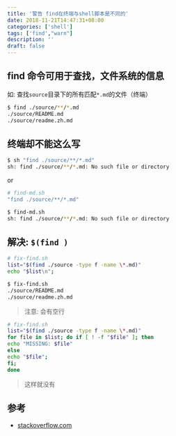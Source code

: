 ```yaml
---
title: '警告 find在终端与shell脚本是不同的'
date: 2018-11-21T14:47:31+08:00
categories: ['shell']
tags: ['find',"warn"]
description: ''
draft: false
---
```


## find 命令可用于查找，文件系统的信息

如: 查找`source`目录下的所有匹配`*.md`的文件（终端）

```bash
$ find ./source/**/*.md
./source/README.md
./source/readme.zh.md
```

## 终端却不能这么写

```bash
$ sh "find ./source/**/*.md"
sh: find ./source/**/*.md: No such file or directory
```

or

```sh
# find-md.sh
"find ./source/**/*.md"
```

```bash
$ find-md.sh
sh: find ./source/**/*.md: No such file or directory
```

## 解决: `$(find )`

```bash
# fix-find.sh
list="$(find ./source -type f -name \*.md)"
echo "$list\n";
```

```bash
$ fix-find.sh
./source/README.md
./source/readme.zh.md


```

> 注意: 会有空行

```sh
# fix-find.sh
list="$(find ./source -type f -name \*.md)"
for file in $list; do if [ ! -f "$file" ]; then
echo "MISSING: $file"
else
echo "$file";
fi;
done
```

> 这样就没有

## 参考

- [stackoverflow.com](https://stackoverflow.com/questions/8509226/using-find-command-in-bash-script)